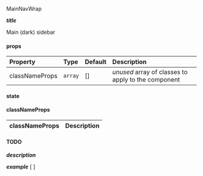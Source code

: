 MainNavWrap

*****title*****

Main (dark) sidebar


#### props
|Property				|	Type			|	Default		|	Description
:---------------------------|:----------|:--------------|:--------------------------------
classNameProps	|	`array`			| []			|	*unused* array of classes to apply to the component 

#### state

#### classNameProps
|classNameProps		|	Description
:-----------------------|:--------------------------------

#### TODO

*****description*****

*****example*****
[
]